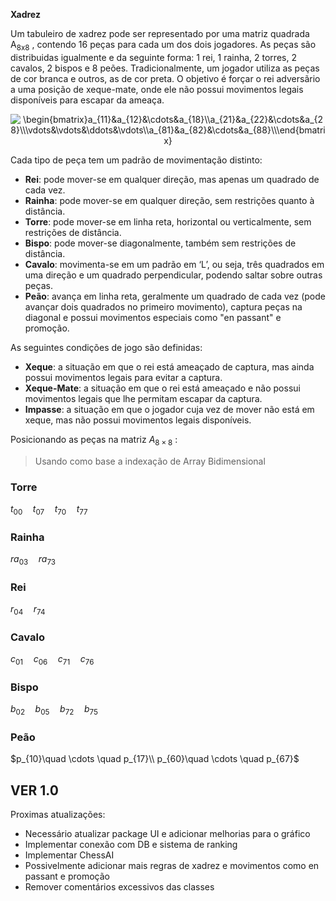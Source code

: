 **Xadrez**

Um tabuleiro de xadrez pode ser representado por uma matriz quadrada A<sub>8x8</sub> , contendo 16 peças para cada um dos dois jogadores. As peças são distribuidas igualmente e da seguinte forma: 1 rei, 1 rainha, 2 torres, 2 cavalos, 2 bispos e 8 peões. Tradicionalmente, um jogador utiliza as peças de cor branca e outros, as de cor preta. O objetivo é forçar o rei adversãrio a uma posição de xeque-mate, onde ele não possui movimentos legais disponíveis para escapar da ameaça.

<p align="center">
<img src="https://latex.codecogs.com/png.image?\inline&space;\dpi{110}\bg{white}\begin{bmatrix}a_{11}&a_{12}&\cdots&a_{18}\\a_{21}&a_{22}&\cdots&a_{28}\\\vdots&\vdots&\ddots&\vdots\\a_{81}&a_{82}&\cdots&a_{88}\\\end{bmatrix}" title="\begin{bmatrix}a_{11}&a_{12}&\cdots&a_{18}\\a_{21}&a_{22}&\cdots&a_{28}\\\vdots&\vdots&\ddots&\vdots\\a_{81}&a_{82}&\cdots&a_{88}\\\end{bmatrix}" />
</p>

Cada tipo de peça tem um padrão de movimentação distinto:

- **Rei**: pode mover-se em qualquer direção, mas apenas um quadrado de cada vez.
- **Rainha**: pode mover-se em qualquer direção, sem restrições quanto à distância.
- **Torre**: pode mover-se em linha reta, horizontal ou verticalmente, sem restrições de distância.
- **Bispo**: pode mover-se diagonalmente, também sem restrições de distância.
- **Cavalo**: movimenta-se em um padrão em ‘L’, ou seja, três quadrados em uma direção e um quadrado perpendicular, podendo saltar sobre outras peças.
- **Peão**: avança em linha reta, geralmente um quadrado de cada vez (pode avançar dois quadrados no primeiro movimento), captura peças na diagonal e possui movimentos especiais como "en passant" e promoção.

As seguintes condições de jogo são definidas:

- **Xeque**: a situação em que o rei está ameaçado de captura, mas ainda possui movimentos legais para evitar a captura.
- **Xeque-Mate**: a situação em que o rei está ameaçado e não possui movimentos legais que lhe permitam escapar da captura.
- **Impasse**: a situação em que o jogador cuja vez de mover não está em xeque, mas não possui movimentos legais disponíveis.

Posicionando as peças na matriz  $A_{8\times8}$ :
> Usando como base a indexação de Array Bidimensional

### Torre
$t_{00}\quad t_{07}\quad t_{70}\quad t_{77}$

### Rainha
$ra_{03}\quad ra_{73}$

### Rei
$r_{04}\quad r_{74}$

### Cavalo
$c_{01}\quad c_{06}\quad c_{71}\quad c_{76}$

### Bispo
$b_{02}\quad b_{05}\quad b_{72}\quad b_{75}$

### Peão
$p_{10}\quad \cdots \quad p_{17}\\
p_{60}\quad \cdots \quad p_{67}$



## VER 1.0
Proximas atualizações:
- Necessário atualizar package UI e adicionar melhorias para o gráfico
- Implementar conexão com DB e sistema de ranking
- Implementar ChessAI
- Possivelmente adicionar mais regras de xadrez e movimentos como en passant e promoção
- Remover comentários excessivos das classes

  
